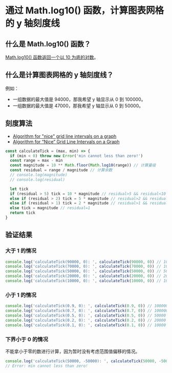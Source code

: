 # 通过 Math.log10() 函数，计算图表网格的 y 轴刻度线

## 什么是 Math.log10() 函数？

[Math.log10() 函数返回一个以 10 为底的对数](https://developer.mozilla.org/en-US/docs/Web/JavaScript/Reference/Global_Objects/Math/log10)。

## 什么是计算图表网格的 y 轴刻度线？

例如：

- 一组数据的最大值是 94000，那我希望 y 轴显示从 0 到 100000。
- 一组数据的最大值是 47000，那我希望 y 轴显示从 0 到 50000。

## 刻度算法

- [Algorithm for "nice" grid line intervals on a graph](https://stackoverflow.com/questions/361681/algorithm-for-nice-grid-line-intervals-on-a-graph)
- [Algorithm for “Nice” Grid Line Intervals on a Graph](https://www.baeldung.com/cs/grid-line-intervals-on-graph)

```javascript
const calculateTick = (max, min) => {
  if (min < 0) throw new Error('min cannot less than zero!')
  const range = max - min
  const magnitude = 10 ** Math.floor(Math.log10(range)) // 计算量级
  const residual = range / magnitude // 计算余数
  // console.log(magnitude)
  // console.log(residual)

  let tick
  if (residual > 5) tick = 10 * magnitude // residual>5 && residual<10`
  else if (residual > 2) tick = 5 * magnitude // residual>2 && residual<=5
  else if (residual > 1) tick = 2 * magnitude // residual>1 && residual<=2
  else tick = magnitude // residual=1
  return tick
}
```

## 验证结果

### 大于 1 的情况

```javascript
console.log('calculateTick(90000, 0): ', calculateTick(90000, 0)) // 100000
console.log('calculateTick(70000, 0): ', calculateTick(70000, 0)) // 100000
console.log('calculateTick(50000, 0): ', calculateTick(50000, 0)) // 50000
console.log('calculateTick(20000, 0): ', calculateTick(20000, 0)) // 20000
console.log('calculateTick(10000, 0): ', calculateTick(10000, 0)) // 10000
```

### 小于 1 的情况

```javascript
console.log('calculateTick(0.9, 0): ', calculateTick(0.9, 0)) // 100000
console.log('calculateTick(0.7, 0): ', calculateTick(0.7, 0)) // 100000
console.log('calculateTick(0.5, 0): ', calculateTick(0.5, 0)) // 50000
console.log('calculateTick(0.2, 0): ', calculateTick(0.2, 0)) // 20000
console.log('calculateTick(0.1, 0): ', calculateTick(0.1, 0)) // 10000
```

### 下界小于 0 的情况

不能拿小于零的数进行计算，因为暂时没有考虑范围值偏移的情况。

```javascript
console.log('calculateTick(50000, -50000): ', calculateTick(50000, -50000)) // 如果计算，得到的是 100000
// Error: min cannot less than zero!
```
